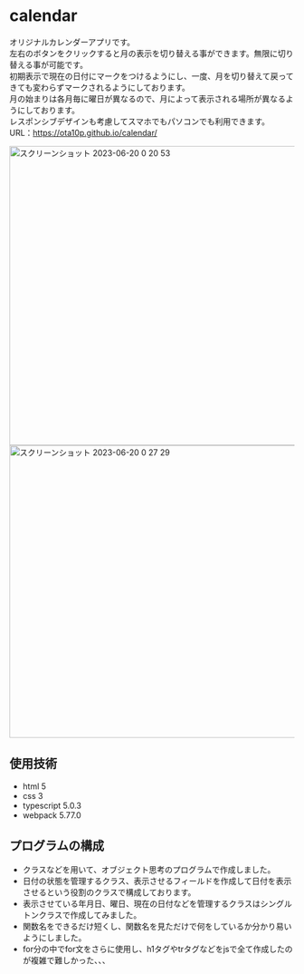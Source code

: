 # calendar
オリジナルカレンダーアプリです。  
左右のボタンをクリックすると月の表示を切り替える事ができます。無限に切り替える事が可能です。  
初期表示で現在の日付にマークをつけるようにし、一度、月を切り替えて戻ってきても変わらずマークされるようにしております。  
月の始まりは各月毎に曜日が異なるので、月によって表示される場所が異なるようにしております。  
レスポンシブデザインも考慮してスマホでもパソコンでも利用できます。  
URL：https://ota10p.github.io/calendar/  

<img width="528" alt="スクリーンショット 2023-06-20 0 20 53" src="https://github.com/ota10p/calendar/assets/135662234/c251d01a-b943-4d59-b87b-e23db1366ccf">
<img width="516" alt="スクリーンショット 2023-06-20 0 27 29" src="https://github.com/ota10p/calendar/assets/135662234/17923f2e-f5c2-447f-8b44-59f503a1a13c">

## 使用技術
- html 5
- css 3
- typescript 5.0.3
- webpack 5.77.0

## プログラムの構成
- クラスなどを用いて、オブジェクト思考のプログラムで作成しました。  
- 日付の状態を管理するクラス、表示させるフィールドを作成して日付を表示させるという役割のクラスで構成しております。  
- 表示させている年月日、曜日、現在の日付などを管理するクラスはシングルトンクラスで作成してみました。  
- 関数名をできるだけ短くし、関数名を見ただけで何をしているか分かり易いようにしました。  
- for分の中でfor文をさらに使用し、h1タグやtrタグなどをjsで全て作成したのが複雑で難しかった、、、  

